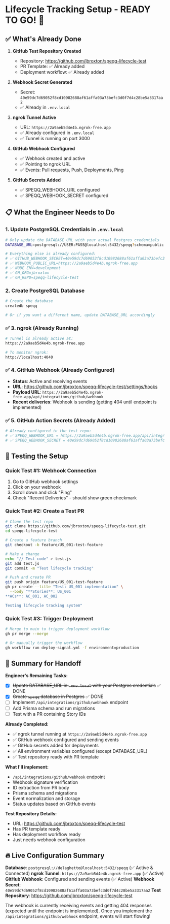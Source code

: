 # Lifecycle Tracking Setup - READY TO GO! 🚀

## ✅ What's Already Done

1. **GitHub Test Repository Created**
   - Repository: https://github.com/jbroxton/speqq-lifecycle-test
   - PR Template: ✅ Already added
   - Deployment workflow: ✅ Already added

2. **Webhook Secret Generated**
   - Secret: `40e59dc7d69052f8cd10982688af61affa03a73befc3d0f7d4c28be5a3317aa2`
   - ✅ Already in `.env.local`

3. **ngrok Tunnel Active**
   - URL: `https://2a9aeb5d4e4b.ngrok-free.app`
   - ✅ Already configured in `.env.local`
   - ✅ Tunnel is running on port 3000

4. **GitHub Webhook Configured**
   - ✅ Webhook created and active
   - ✅ Pointing to ngrok URL
   - ✅ Events: Pull requests, Push, Deployments, Ping

5. **GitHub Secrets Added**
   - ✅ SPEQQ_WEBHOOK_URL configured
   - ✅ SPEQQ_WEBHOOK_SECRET configured

## 📋 What the Engineer Needs to Do

### 1. Update PostgreSQL Credentials in `.env.local`
```bash
# Only update the DATABASE_URL with your actual Postgres credentials
DATABASE_URL=postgresql://USER:PASS@localhost:5432/speqq?schema=public

# Everything else is already configured:
# ✅ GITHUB_WEBHOOK_SECRET=40e59dc7d69052f8cd10982688af61affa03a73befc3d0f7d4c28be5a3317aa2
# ✅ WEBHOOK_PUBLIC_URL=https://2a9aeb5d4e4b.ngrok-free.app
# ✅ NODE_ENV=development
# ✅ GH_ORG=jbroxton
# ✅ GH_REPO=speqq-lifecycle-test
```

### 2. Create PostgreSQL Database
```bash
# Create the database
createdb speqq

# Or if you want a different name, update DATABASE_URL accordingly
```

### ✅ 3. ngrok (Already Running)
```bash
# Tunnel is already active at:
https://2a9aeb5d4e4b.ngrok-free.app

# To monitor ngrok:
http://localhost:4040
```

### ✅ 4. GitHub Webhook (Already Configured)
- **Status**: Active and receiving events
- **URL**: https://github.com/jbroxton/speqq-lifecycle-test/settings/hooks
- **Payload URL**: `https://2a9aeb5d4e4b.ngrok-free.app/api/integrations/github/webhook`
- **Recent deliveries**: Webhook is sending (getting 404 until endpoint is implemented)

### ✅ 5. GitHub Action Secrets (Already Added)
```bash
# Already configured in the test repo:
# ✅ SPEQQ_WEBHOOK_URL = https://2a9aeb5d4e4b.ngrok-free.app/api/integrations/github/webhook
# ✅ SPEQQ_WEBHOOK_SECRET = 40e59dc7d69052f8cd10982688af61affa03a73befc3d0f7d4c28be5a3317aa2
```

## 🧪 Testing the Setup

### Quick Test #1: Webhook Connection
1. Go to GitHub webhook settings
2. Click on your webhook
3. Scroll down and click "Ping"
4. Check "Recent Deliveries" - should show green checkmark

### Quick Test #2: Create a Test PR
```bash
# Clone the test repo
git clone https://github.com/jbroxton/speqq-lifecycle-test.git
cd speqq-lifecycle-test

# Create a feature branch
git checkout -b feature/US_001-test-feature

# Make a change
echo "// Test code" > test.js
git add test.js
git commit -m "Test lifecycle tracking"

# Push and create PR
git push origin feature/US_001-test-feature
gh pr create --title "Test: US_001 implementation" \
  --body "**Stories**: US_001
**ACs**: AC_001, AC_002

Testing lifecycle tracking system"
```

### Quick Test #3: Trigger Deployment
```bash
# Merge to main to trigger deployment workflow
gh pr merge --merge

# Or manually trigger the workflow
gh workflow run deploy-signal.yml -f environment=production
```

## 📝 Summary for Handoff

**Engineer's Remaining Tasks:**
- [x] ~~Update DATABASE_URL in `.env.local` with your Postgres credentials~~ ✅ DONE
- [x] ~~Create `speqq` database in Postgres~~ ✅ DONE
- [ ] Implement `/api/integrations/github/webhook` endpoint
- [ ] Add Prisma schema and run migrations
- [ ] Test with a PR containing Story IDs

**Already Completed:**
- ✅ ngrok tunnel running at `https://2a9aeb5d4e4b.ngrok-free.app`
- ✅ GitHub webhook configured and sending events
- ✅ GitHub secrets added for deployments
- ✅ All environment variables configured (except DATABASE_URL)
- ✅ Test repository ready with PR template

**What I'll implement:**
- `/api/integrations/github/webhook` endpoint
- Webhook signature verification
- ID extraction from PR body
- Prisma schema and migrations
- Event normalization and storage
- Status updates based on GitHub events

**Test Repository Details:**
- URL: https://github.com/jbroxton/speqq-lifecycle-test
- Has PR template ready
- Has deployment workflow ready
- Just needs webhook configuration

## 🔥 Live Configuration Summary

**Database**: `postgresql://delaghetto@localhost:5432/speqq` (✅ Active & Connected)
**ngrok Tunnel**: `https://2a9aeb5d4e4b.ngrok-free.app` (✅ Active)
**GitHub Webhook**: Configured and sending events (✅ Active)
**Webhook Secret**: `40e59dc7d69052f8cd10982688af61affa03a73befc3d0f7d4c28be5a3317aa2`
**Test Repository**: https://github.com/jbroxton/speqq-lifecycle-test

The webhook is currently receiving events and getting 404 responses (expected until the endpoint is implemented). Once you implement the `/api/integrations/github/webhook` endpoint, events will start flowing!